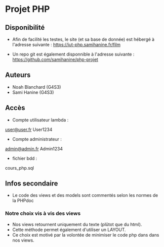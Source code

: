 # Projet PHP

## Disponibilité 

* Afin de facilité les testes, le site (et sa base de donnée) est hébergé à l'adresse suivante :
https://iut-php.samihanine.fr/film

* Un repo git est également disponnible à l'adresse suivante :
https://github.com/samihanine/php-projet

## Auteurs

* Noah Blanchard (G4S3)
* Sami Hanine (G4S3)

## Accès

* Compte utilisateur lambda :

user@user.fr
User1234

* Compte administrateur :

admin@admin.fr
Admin1234

* fichier bdd :

cours_php.sql

## Infos secondaire

* Le code des views et des models sont commentés selon les normes de la PHPdoc

### Notre choix vis à vis des views

* Nos views retournent uniquement du texte (plûtot que du html).
* Cette méthode permet également d'utiliser un LAYOUT.
* Ce choix est motivé par la volontée de minimiser le code php dans dans nos views.
